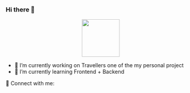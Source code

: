 ### Hi there 👋

<div id="header" align="center">
  <img src="https://media.giphy.com/media/M9gbBd9nbDrOTu1Mqx/giphy.gif" width="100"/>
</div>



- 🔭 I’m currently working on Travellers one of the my personal project
- 🌱 I’m currently learning Frontend + Backend 

🤝 Connect with me:



